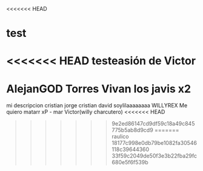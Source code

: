 <<<<<<< HEAD
# test
<<<<<<< HEAD
testeasión de Victor
=======
AlejanGOD Torres
Vivan los javis x2
=======
mi descripcion
cristian
jorge
cristian
david
soylilaaaaaaaa
WILLYREX
Me quiero matarr xP - mar
Victor(willy charcutero)
<<<<<<< HEAD
>>>>>>> 9e2ed86147cd9df59c18a49c845775b5ab8d9cd9
=======
raulico
>>>>>>> 18177c998e0db79be1082fa30546118c39644360
>>>>>>> 33f59c2049de50f3e3b22fba29fc680e5f6f539b
